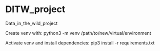 # DITW_project
Data_in_the_wild_project

Create venv with:
    python3 -m venv /path/to/new/virtual/environment

Activate venv and install dependencies:
    pip3 install -r requirements.txt